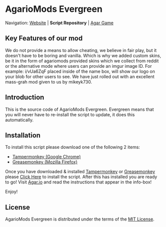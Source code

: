 AgarioMods Evergreen
========================================================================

Navigation: [Website][4] | **Script Repository** | [Agar Game][5]


Key Features of our mod
------------------------------------------------------------------------

We do not provide a means to allow cheating, we believe in fair play, but it doesn't have to be boring and vanilla. Which is why we added custom skins, be it in the form of agariomods provided skins which we collect from reddit or the alternative mode where users can provide an imgur image ID. For example:  i/vUa6ZqF   placed inside of the name box, will show our logo on your blob for other users to see. We have just rolled out with an excellent mass-grah mod given to us by mikeyk730.


[1]: https://chrome.google.com/webstore/detail/tampermonkey/dhdgffkkebhmkfjojejmpbldmpobfkfo?utm_source=chrome-ntp-icon
[2]: https://addons.mozilla.org/en-Us/firefox/addon/greasemonkey/
[3]: http://agariomods.com/mods.user.js.html
[4]: http://agariomods.com/
[5]: http://agar.io
[6]: https://github.com/electronoob/agarmods/blob/master/LICENSE


Introduction
------------------------------------------------------------------------
This is the source code of AgarioMods Evergreen. Evergreen means that you will never have to re-install the script to update, it does this automatically.

Installation
------------------------------------------------------------------------
To install this script please download one of the following 2 items:
- [Tampermonkey (Google Chrome)][1]
- [Greasemonkey (Mozilla Firefox)][2]

Once you have downloaded & installed [Tampermonkey][1] or [Greasemonkey][2] please [Click Here][3] to install the script.
After this has installed you are ready to go! Visit [Agar.io][5] and read the instructions that appear in the info-box!

Enjoy!

License
------------------------------------------------------------------------
AgarioMods Evergreen is distributed under the terms of the [MIT License][6].
